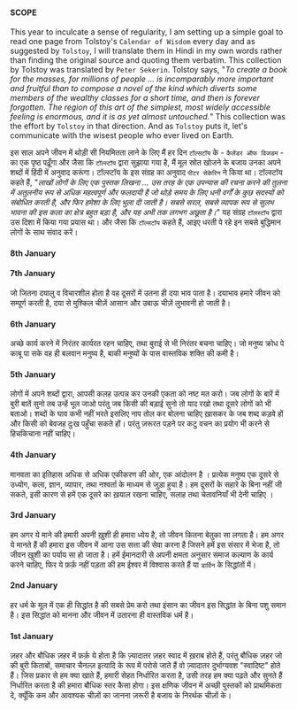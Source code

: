 #### SCOPE
This year to inculcate a sense of regularity, I am setting up a simple goal to read one page from Tolstoy's `Calendar of Wisdom` every day and as suggested by `Tolstoy`, I will translate them in Hindi in my own words rather than finding the original source and quoting them verbatim. This collection by Tolstoy was translated by `Peter Sekerin`. Tolstoy says, "*To create a book for the masses, for millions of people ... is incomparably more important and fruitful than to compose a novel of the kind which diverts some members of the wealthy classes for a short time, and then is forever forgotten. The region of this art of the simplest, most widely accessible feeling is enormous, and it is as yet almost untouched.*" This collection was the effort by `Tolstoy` in that direction. And as `Tolstoy` puts it, let's communicate with the wisest people who ever lived on Earth. 

इस साल अपने जीवन में थोड़ी सी नियमितता लाने के लिए मैं हर दिन `टॉल्सटॉय` के - `कैलेंडर ऑफ विजडम` - का एक पृष्ठ पढ़ूँगा और जैसा कि `टॉल्स्टॉय` द्वारा सुझाया गया है, मैं मूल स्रोत खोजने के बजाय उनका अपने शब्दों में हिंदी में अनुवाद करूंगा। टॉल्स्टॉय के इस संग्रह का अनुवाद `पीटर सेकेरिन` ने किया था। टॉल्स्टॉय कहते हैं, "*लाखों लोगों के लिए एक पुस्तक लिखना  ... उस तरह के एक उपन्यास की रचना करने की तुलना में अतुलनीय रूप से अधिक महत्वपूर्ण और फलदायी है जो थोड़े समय के लिए धनी वर्गों के कुछ सदस्यों को संबोधित करती है, और फिर हमेशा के लिए भुला दी जाती है। सबसे सरल, सबसे व्यापक रूप से सुलभ भावना की इस कला का क्षेत्र बहुत बड़ा है, और यह अभी तक लगभग अछूता है।*" यह संग्रह `टॉलस्टॉय` द्वारा उस दिशा में किया गया प्रयास था। और जैसा कि `टॉल्सटॉय` कहते हैं, आइए धरती पे रहे इन सबसे बुद्धिमान लोगों के साथ संवाद करें। 

#### 8th January
#### 7th January
जो जितना दयालु व विचारशील होता है वह दूसरों में उतना ही दया भाव पाता है। दयाभाव हमारे जीवन को सम्पूर्ण करती है, दया से मुश्किल चीज़ें आसान और उबाऊ चीज़ें लुभावनी हो जाती है।
#### 6th January
अच्छे कार्य करने में निरंतर कार्यरत रहन चाहिए, तथा बुराई से भी निरंतर बचना चाहिए। जो मनुष्य क्रोध पे काबू पा सके वह ही बलवान मनुष्य है, बाकी मनुष्यों के पास वास्तविक शक्ति की कमी है। 
#### 5th January
लोगों में अपने शब्दों द्वारा, आपसी कलह उत्पन्न कर उनकी एकता को नष्ट मत करो। जब लोगों के बारें में बुरी बातें सुनो तब उन्हें भूल जाओ परंतु जब किसी की बड़ाई सुनो तो याद रखो तथा दूसरे लोगों को भी बताओ। शब्दों के घाव कभी नहीं भरते इसलिए नाप तोल कर बोलना चाहिए ख़ासकर के जब शब्द कड़वे हों और किसी को बेवजह दुःख पहुँचा सकते हों। परंतु ज़रूरत पड़ने पर कटु वचन का प्रयोग भी करने से हिचकिचाना नहीं चाहिए।  
#### 4th January
मानवता का इतिहास अधिक से अधिक एकीकरण की ओर, एक आंदोलन है । प्रत्येक मनुष्य एक दूसरे से उध्योग, कला, ज्ञान, व्यापार, तथा नश्वर्ता के माध्यम से जुड़ा हुया है। हम  दूसरों के सहारे के बिना नहीं जी सकते, इसी कारण से हमें एक दूसरे का ख़याल रखना चाहिए, सलाह तथा चेतावनियाँ भी देनी चाहिए ।
#### 3rd January
हम अगर ये माने की हमारी अपनी ख़ुशी ही हमारा ध्येय है, तो जीवन कितना बेतुका सा लगता है। हम अगर ये मानते हैं की हमारा इस जीवन में आना उस सत्ता की सेवा करना है जिसने हमें इस संसार में भेजा है, तो जीवन ख़ुशी का पर्याय सा हो जाता है। हमें ईमानदारी से अपनी क्षमता अनुसार समाज कल्याण के कार्य करने चाहिए, फिर ये फ़र्क़ नहीं पड़ता की हम ईश्वर में विश्वास करते हैं या `डार्विन` के सिद्धांतों में।
#### 2nd January
हर धर्म के मूल में एक ही सिद्धांत है की सबसे प्रेम करो तथा इंसान का जीवन इस सिद्धांत के बिना पशु समान है। इस सिद्धांत को मानना और जीवन में उतारना ही वास्तविक धर्म है।
#### 1st January
ज़हर और बौधिक ज़हर में फ़र्क़ ये होता है कि ज़्यादातर ज़हर स्वाद में ख़राब होते हैं, परंतु बौधिक ज़हर जो की बुरी किताबों, समाचार चैनल्ज़ इत्यादि के रूप में परोसे जाते हैं वो ज़्यादातर दुर्भाग्यवश "स्वादिष्ट" होते हैं। जिस प्रकार से हम क्या खाते हैं, हमारी सेहत निर्धारित करता है, उसी तरह हम क्या पढ़ते और सुनते हैं निर्धारित करता है की हमारा बौधिक स्तर कैसा होगा। इस क्षणिक जीवन में अच्छी पुस्तकों को प्राथमिकता दे, क्यूँकि कम और आवश्यक चीज़ों का जानना ज़रूरी है बजाय के निरर्थक चीज़ों के।